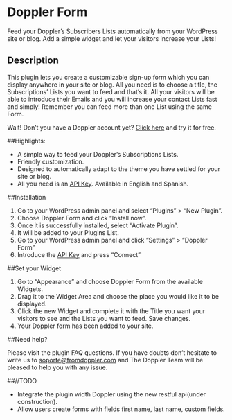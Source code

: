 # Doppler Form

Feed your Doppler’s Subscribers Lists automatically from your WordPress site or blog. Add a simple widget and let your visitors increase your Lists!  


## Description


This plugin lets you create a customizable sign-up form which you can display anywhere in your site or blog. All you need is to choose a title, the Subscriptions’ Lists you want to feed and that’s it. All your visitors will be able to introduce their Emails and you will increase your contact Lists fast and simply! Remember you can feed more than one List using the same Form.


Wait! Don’t you have a Doppler account yet? [Click here](https://app2.fromdoppler.com/Registration/Register/StartRegistration/?id=en&origin=wordpress) and try it for free.


##Highlights:
* A simple way to feed your Doppler’s Subscriptions Lists.
* Friendly customization.
* Designed to automatically adapt to the theme you have settled for your site or blog.
* All you need is an [API Key](http://help.fromdoppler.com/en/api-interfaz-de-programacion-de-aplicaciones/). Available in English and Spanish.

##Installation


1. Go to your WordPress admin panel and select “Plugins” > “New Plugin”.
2.   Choose Doppler Form and click “Install now”.
3.   Once it is successfully installed, select “Activate Plugin”.
4.   It will be added to your Plugins List.
5.   Go to your WordPress admin panel and click “Settings” > “Doppler Form”
6.   Introduce the [API Key](http://help.fromdoppler.com/en/api-interfaz-de-programacion-de-aplicaciones/) and press “Connect”

##Set your Widget


1. Go to “Appearance” and choose Doppler Form from the available Widgets.
2. Drag it to the Widget Area and choose the place you would like it to be displayed.
3. Click the new Widget and complete it with the Title you want your visitors to see and the Lists you want to feed. Save changes.
4. Your Doppler form has been added to your site.

##Need help?

Please visit the plugin FAQ questions. If you have doubts don’t hesitate to write us to soporte@fromdoppler.com  and The Doppler Team will be pleased to help you with any issue.

##//TODO
* Integrate the plugin width Doppler using the new restful api(under construction).
* Allow users create forms with fields first name, last name, custom fields.  
